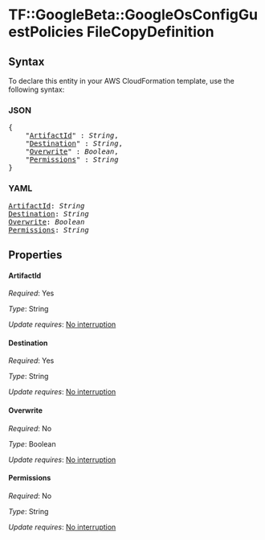# TF::GoogleBeta::GoogleOsConfigGuestPolicies FileCopyDefinition

## Syntax

To declare this entity in your AWS CloudFormation template, use the following syntax:

### JSON

<pre>
{
    "<a href="#artifactid" title="ArtifactId">ArtifactId</a>" : <i>String</i>,
    "<a href="#destination" title="Destination">Destination</a>" : <i>String</i>,
    "<a href="#overwrite" title="Overwrite">Overwrite</a>" : <i>Boolean</i>,
    "<a href="#permissions" title="Permissions">Permissions</a>" : <i>String</i>
}
</pre>

### YAML

<pre>
<a href="#artifactid" title="ArtifactId">ArtifactId</a>: <i>String</i>
<a href="#destination" title="Destination">Destination</a>: <i>String</i>
<a href="#overwrite" title="Overwrite">Overwrite</a>: <i>Boolean</i>
<a href="#permissions" title="Permissions">Permissions</a>: <i>String</i>
</pre>

## Properties

#### ArtifactId

_Required_: Yes

_Type_: String

_Update requires_: [No interruption](https://docs.aws.amazon.com/AWSCloudFormation/latest/UserGuide/using-cfn-updating-stacks-update-behaviors.html#update-no-interrupt)

#### Destination

_Required_: Yes

_Type_: String

_Update requires_: [No interruption](https://docs.aws.amazon.com/AWSCloudFormation/latest/UserGuide/using-cfn-updating-stacks-update-behaviors.html#update-no-interrupt)

#### Overwrite

_Required_: No

_Type_: Boolean

_Update requires_: [No interruption](https://docs.aws.amazon.com/AWSCloudFormation/latest/UserGuide/using-cfn-updating-stacks-update-behaviors.html#update-no-interrupt)

#### Permissions

_Required_: No

_Type_: String

_Update requires_: [No interruption](https://docs.aws.amazon.com/AWSCloudFormation/latest/UserGuide/using-cfn-updating-stacks-update-behaviors.html#update-no-interrupt)

